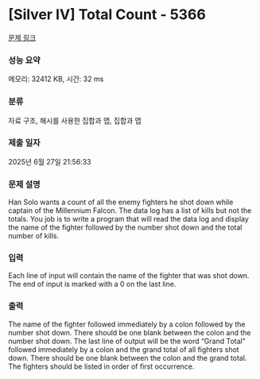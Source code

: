 # [Silver IV] Total Count - 5366 

[문제 링크](https://www.acmicpc.net/problem/5366) 

### 성능 요약

메모리: 32412 KB, 시간: 32 ms

### 분류

자료 구조, 해시를 사용한 집합과 맵, 집합과 맵

### 제출 일자

2025년 6월 27일 21:56:33

### 문제 설명

<p>Han Solo wants a count of all the enemy fighters he shot down while captain of the Millennium Falcon. The data log has a list of kills but not the totals. You job is to write a program that will read the data log and display the name of the fighter followed by the number shot down and the total number of kills.</p>

### 입력 

 <p>Each line of input will contain the name of the fighter that was shot down. The end of input is marked with a 0 on the last line.</p>

### 출력 

 <p>The name of the fighter followed immediately by a colon followed by the number shot down. There should be one blank between the colon and the number shot down. The last line of output will be the word “Grand Total” followed immediately by a colon and the grand total of all fighters shot down. There should be one blank between the colon and the grand total. The fighters should be listed in order of first occurrence.</p>

